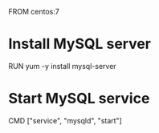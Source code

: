 FROM centos:7

# Install MySQL server
RUN yum -y install mysql-server

# Start MySQL service
CMD ["service", "mysqld", "start"]
